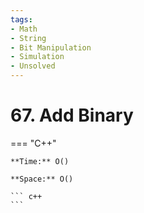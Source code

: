 ```yaml
---
tags:
- Math
- String
- Bit Manipulation
- Simulation
- Unsolved
---
```



# 67. Add Binary

=== "C++"

    **Time:** O()

    **Space:** O()

    ``` c++
    ```